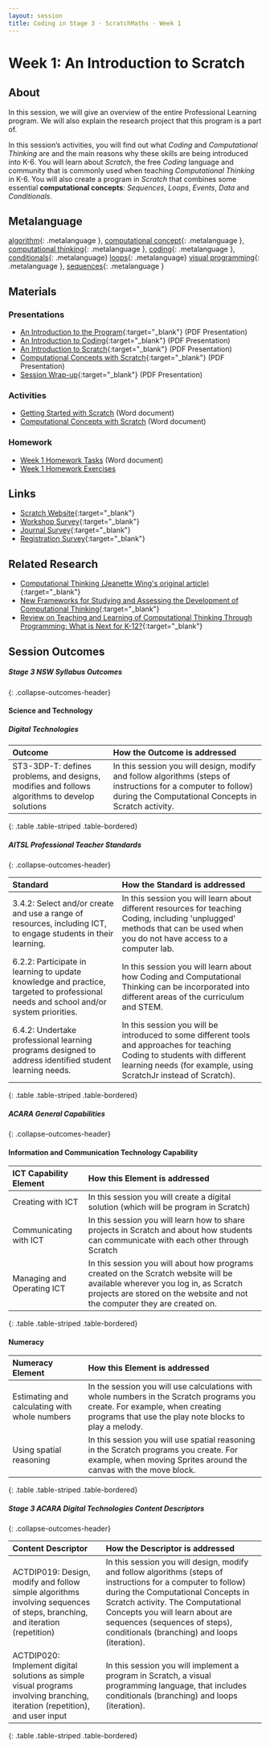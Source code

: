 ```yaml
---
layout: session
title: Coding in Stage 3 - ScratchMaths - Week 1
---
```


# Week 1: An Introduction to Scratch

## About

In this session, we will give an overview of the entire Professional Learning program. We will also explain the research project that this program is a part of.

In this session’s activities, you will find out what *Coding* and *Computational Thinking* are and the main reasons why these skills are being introduced into K-6.  You will learn about *Scratch*, the free *Coding* language and community that is commonly used when teaching *Computational Thinking* in K-6. You will also create a program in *Scratch* that combines some essential **computational concepts**: *Sequences*, *Loops*, *Events*, *Data* and *Conditionals*.

## Metalanguage

[algorithm](){: .metalanguage }, [computational concept](){: .metalanguage }, [computational thinking](){: .metalanguage }, [coding](){: .metalanguage }, [conditionals](){: .metalanguage} [loops](){: .metalanguage} [visual programming](){: .metalanguage }, [sequences](){: .metalanguage }

## Materials

### Presentations

- [An Introduction to the Program](https://drive.google.com/uc?export=view&id=1PGhU6THlRK9hcxhC4qVOCttQqduHKYM6){:target="_blank"} (PDF Presentation)
- [An Introduction to Coding](https://drive.google.com/uc?export=view&id=1DMvvETbOWFt7YwHWH9DWxNiycC5bfVmp){:target="_blank"} (PDF Presentation)
- [An Introduction to Scratch](https://drive.google.com/uc?export=view&id=1qFBEuYVQbkzvVGeSGsnclef6Cks38vC7){:target="_blank"} (PDF Presentation)
- [Computational Concepts with Scratch](https://drive.google.com/uc?export=view&id=1EEBuEKaSMfJ7DVK3gj4Wd_UGin-gI5Ns){:target="_blank"} (PDF Presentation)
- [Session Wrap-up](https://drive.google.com/uc?export=view&id=1p_O2nzclc1GPR5vmv27AaZli6HPpgKy4){:target="_blank"} (PDF Presentation)

### Activities

- [Getting Started with Scratch](https://drive.google.com/uc?export=view&id=1bvg9zIKCQvXNy2bYYiRz_jqQfXkMP8cE) (Word document)
- [Computational Concepts with Scratch](https://drive.google.com/uc?export=view&id=1uvCJlLyWgnh0WzOGUHBEaYDSAPvbi6BY) (Word document)

### Homework

- [Week 1 Homework Tasks](https://drive.google.com/uc?export=view&id=1MMVUPy6adNyUeUXdfzoqcADrMoQWWhwp) (Word document)
- [Week 1 Homework Exercises](exercises)

## Links

- [Scratch Website](https://scratch.mit.edu/){:target="_blank"}
- [Workshop Survey](https://www.surveymonkey.com/r/uon_coding_session1){:target="_blank"}
- [Journal Survey](https://www.surveymonkey.com/r/uon_coding_journal){:target="_blank"}
- [Registration Survey](https://www.surveymonkey.com/r/uon_coding_registration){:target="_blank"}

## Related Research

- [Computational Thinking (Jeanette Wing's original article)](https://www.cs.cmu.edu/~15110-s13/Wing06-ct.pdf){:target="_blank"}
- [New Frameworks for Studying and Assessing the Development of Computational Thinking](http://web.media.mit.edu/~kbrennan/files/Brennan_Resnick_AERA2012_CT.pdf){:target="_blank"}
- [Review on Teaching and Learning of Computational Thinking Through Programming: What is Next for K-12?](https://pdfs.semanticscholar.org/64b5/f719a6f7bff3c58e620d859d7dd5a3d3fdc1.pdf){:target="_blank"}

## Session Outcomes

##### Stage 3 NSW Syllabus Outcomes
{: .collapse-outcomes-header}

####  Science and Technology

##### Digital Technologies

| Outcome                                                                                        | How the Outcome is addressed                                                                                                                                          |
|:-----------------------------------------------------------------------------------------------|:----------------------------------------------------------------------------------------------------------------------------------------------------------------------|
| ST3-3DP-T: defines problems, and designs, modifies and follows algorithms to develop solutions | In this session you will design, modify and follow algorithms (steps of instructions for a computer to follow) during the Computational Concepts in Scratch activity. |
{: .table .table-striped .table-bordered}


##### AITSL Professional Teacher Standards
{: .collapse-outcomes-header}

| Standard                                                                                                                             | How the Standard is addressed                                                                                                                                                                  |
|:-------------------------------------------------------------------------------------------------------------------------------------|:-----------------------------------------------------------------------------------------------------------------------------------------------------------------------------------------------|
| 3.4.2: Select and/or create and use a range of resources, including ICT, to engage students in their learning.                       | In this session you will learn about different resources for teaching Coding, including 'unplugged' methods that can be used when you do not have access to a computer lab.                    |
| 6.2.2: Participate in learning to update knowledge and practice, targeted to professional needs and school and/or system priorities. | In this session you will learn about how Coding and Computational Thinking can be incorporated into different areas of the curriculum and STEM.                                                    |
| 6.4.2: Undertake professional learning programs designed to address identified student learning needs.                               | In this session you will be introduced to some different tools and approaches for teaching Coding to students with different learning needs (for example, using ScratchJr instead of Scratch). |
{: .table .table-striped .table-bordered}


##### ACARA General Capabilities
{: .collapse-outcomes-header}

####  Information and Communication Technology Capability

| ICT Capability Element     | How this Element is addressed                                                                                                                                                                             |
|:---------------------------|:----------------------------------------------------------------------------------------------------------------------------------------------------------------------------------------------------------|
| Creating with ICT          | In this session you will create a digital solution (which will be program in Scratch)                                                                                                                     |
| Communicating with ICT     | In this session you will learn how to share projects in Scratch and about how students can communicate with each other through Scratch                                                                    |
| Managing and Operating ICT | In this session you will about how programs created on the Scratch website will be available wherever you log in, as Scratch projects are stored on the website and not the computer they are created on. |
{: .table .table-striped .table-bordered}

####  Numeracy

| Numeracy Element                              | How this Element is addressed                                                                                                                                                       |
|:----------------------------------------------|:------------------------------------------------------------------------------------------------------------------------------------------------------------------------------------|
| Estimating and calculating with whole numbers | In the session you will use calculations with whole numbers in the Scratch programs you create. For example, when creating programs that use the play note blocks to play a melody. |
| Using spatial reasoning                       | In this session you will use spatial reasoning in the Scratch programs you create. For example, when moving Sprites around the canvas with the move block.                          |
{: .table .table-striped .table-bordered}


##### Stage 3 ACARA Digital Technologies Content Descriptors
{: .collapse-outcomes-header}

| Content Descriptor                                                                                                           | How the Descriptor is addressed                                                                                                                                                                                                                                                                           |
|:-----------------------------------------------------------------------------------------------------------------------------|:----------------------------------------------------------------------------------------------------------------------------------------------------------------------------------------------------------------------------------------------------------------------------------------------------------|
| ACTDIP019: Design, modify and follow simple algorithms involving sequences of steps, branching, and iteration (repetition)   | In this session you will design, modify and follow algorithms (steps of instructions for a computer to follow) during the Computational Concepts in Scratch activity. The Computational Concepts you will learn about are sequences (sequences of steps), conditionals (branching) and loops (iteration). |
| ACTDIP020: Implement digital solutions as simple visual programs involving branching, iteration (repetition), and user input | In this session you will implement a program in Scratch, a visual programming language, that includes conditionals (branching) and loops (iteration).                                                                                                                                                     |
{: .table .table-striped .table-bordered}

